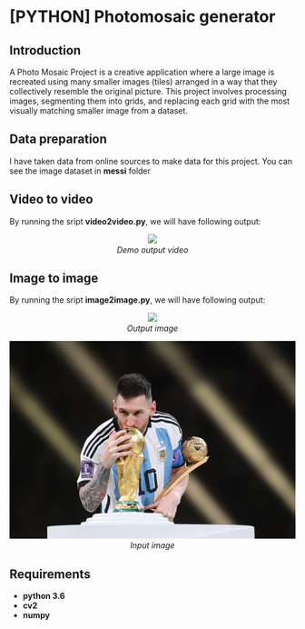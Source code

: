 # [PYTHON] Photomosaic generator

## Introduction

A Photo Mosaic Project is a creative application where a large image is recreated using many smaller images (tiles) arranged in a way that they collectively resemble the original picture. This project involves processing images, segmenting them into grids, and replacing each grid with the most visually matching smaller image from a dataset.


## Data preparation
I have taken data from online sources to make data for this project. You can see the image dataset in **messi** folder
## Video to video
By running the sript **video2video.py**, we will have following output:
<p align="center">
  <img src="demo/output1.gif" width=600><br/>
  <i>Demo output video</i>
</p>


## Image to image
By running the sript **image2image.py**, we will have following output:
<p align="center">
  <img src="demo/output.jpg" width=600><br/>
  <i>Output image</i>
</p>


<p align="center">
  <img src="demo/input.jpg" width=600><br/>
  <i>Input image</i>
</p>

## Requirements

* **python 3.6**
* **cv2** 
* **numpy**

